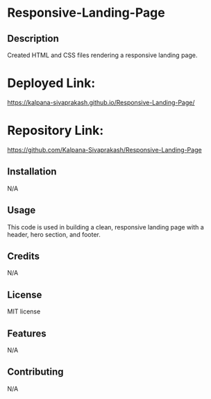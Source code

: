 # Responsive-Landing-Page

## Description
Created HTML and CSS files rendering a responsive landing page.

# Deployed Link:
https://kalpana-sivaprakash.github.io/Responsive-Landing-Page/

# Repository Link:
https://github.com/Kalpana-Sivaprakash/Responsive-Landing-Page

## Installation
N/A

## Usage  
This code is used in building a clean, responsive landing page with a header, hero section, and footer.

## Credits
N/A

## License
MIT license

## Features
N/A

## Contributing
N/A
